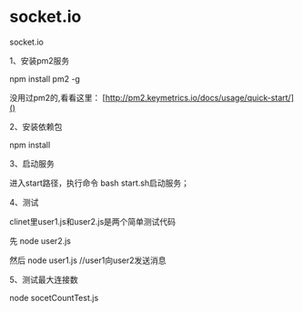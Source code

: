 # socket.io
socket.io

1、安装pm2服务

npm install pm2 -g

没用过pm2的,看看这里： [http://pm2.keymetrics.io/docs/usage/quick-start/]()

2、安装依赖包

npm install

3、启动服务

进入start路径，执行命令 bash start.sh启动服务；

4、测试

clinet里user1.js和user2.js是两个简单测试代码

先 node user2.js

然后 node user1.js  //user1向user2发送消息


5、测试最大连接数

node  socetCountTest.js
